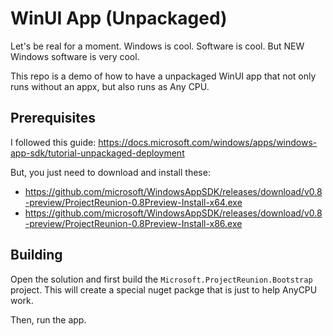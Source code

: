# WinUI App (Unpackaged)

Let's be real for a moment. Windows is cool. Software is cool. But NEW Windows software is very cool.

This repo is a demo of how to have a unpackaged WinUI app that not only runs without an appx, but also runs as Any CPU.

## Prerequisites

I followed this guide: https://docs.microsoft.com/windows/apps/windows-app-sdk/tutorial-unpackaged-deployment

But, you just need to download and install these:
 - https://github.com/microsoft/WindowsAppSDK/releases/download/v0.8-preview/ProjectReunion-0.8Preview-Install-x64.exe
 - https://github.com/microsoft/WindowsAppSDK/releases/download/v0.8-preview/ProjectReunion-0.8Preview-Install-x86.exe
 
## Building

Open the solution and first build the `Microsoft.ProjectReunion.Bootstrap` project. This will create a special nuget packge that is just to help AnyCPU work.

Then, run the app.
